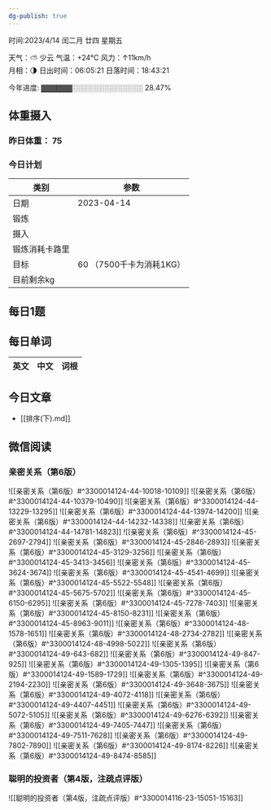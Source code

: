 ```yaml
---
dg-publish: true
---
```



时间:2023/4/14 闰二月 廿四 星期五

天气：⛅️  少云 气温：+24°C 风力：↑11km/h  
月相：🌗 日出时间：06:05:21 日落时间：18:43:21

今年进度: ▓▓▓▓▓▓░░░░░░░░░░░░░░ 28.47%

## 体重摄入

### 昨日体重： 75
### 今日计划
| 类别           | 参数                    |
| -------------- | ----------------------- |
| 日期           | 2023-04-14               |
| 锻炼           |               |
| 摄入           |  |
| 锻炼消耗卡路里 | |
| 目标           | 60      （7500千卡为消耗1KG）                |
| 目前剩余kg               |                          |



## 每日1题


## 每日单词

| 英文       | 中文       |词根|
| ---------- | ---------- | ---|


## 今日文章

- [[排序(下).md]]

## 微信阅读

<!-- start of weread -->

### 亲密关系（第6版）
![[亲密关系（第6版）#^3300014124-44-10018-10109]]
![[亲密关系（第6版）#^3300014124-44-10379-10490]]
![[亲密关系（第6版）#^3300014124-44-13229-13295]]
![[亲密关系（第6版）#^3300014124-44-13974-14200]]
![[亲密关系（第6版）#^3300014124-44-14232-14338]]
![[亲密关系（第6版）#^3300014124-44-14781-14823]]
![[亲密关系（第6版）#^3300014124-45-2697-2794]]
![[亲密关系（第6版）#^3300014124-45-2846-2893]]
![[亲密关系（第6版）#^3300014124-45-3129-3256]]
![[亲密关系（第6版）#^3300014124-45-3413-3456]]
![[亲密关系（第6版）#^3300014124-45-3624-3674]]
![[亲密关系（第6版）#^3300014124-45-4541-4699]]
![[亲密关系（第6版）#^3300014124-45-5522-5548]]
![[亲密关系（第6版）#^3300014124-45-5675-5702]]
![[亲密关系（第6版）#^3300014124-45-6150-6295]]
![[亲密关系（第6版）#^3300014124-45-7278-7403]]
![[亲密关系（第6版）#^3300014124-45-8150-8231]]
![[亲密关系（第6版）#^3300014124-45-8963-9011]]
![[亲密关系（第6版）#^3300014124-48-1578-1651]]
![[亲密关系（第6版）#^3300014124-48-2734-2782]]
![[亲密关系（第6版）#^3300014124-48-4998-5022]]
![[亲密关系（第6版）#^3300014124-49-643-682]]
![[亲密关系（第6版）#^3300014124-49-847-925]]
![[亲密关系（第6版）#^3300014124-49-1305-1395]]
![[亲密关系（第6版）#^3300014124-49-1589-1729]]
![[亲密关系（第6版）#^3300014124-49-2194-2230]]
![[亲密关系（第6版）#^3300014124-49-3648-3675]]
![[亲密关系（第6版）#^3300014124-49-4072-4118]]
![[亲密关系（第6版）#^3300014124-49-4407-4451]]
![[亲密关系（第6版）#^3300014124-49-5072-5105]]
![[亲密关系（第6版）#^3300014124-49-6276-6392]]
![[亲密关系（第6版）#^3300014124-49-7405-7447]]
![[亲密关系（第6版）#^3300014124-49-7511-7628]]
![[亲密关系（第6版）#^3300014124-49-7802-7890]]
![[亲密关系（第6版）#^3300014124-49-8174-8226]]
![[亲密关系（第6版）#^3300014124-49-8474-8585]]

### 聪明的投资者（第4版，注疏点评版）
![[聪明的投资者（第4版，注疏点评版）#^3300014116-23-15051-15163]]

<!-- end of weread -->
